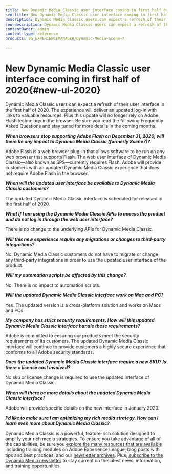 ```yaml
---
title: New Dynamic Media Classic user interface coming in first half of 2020
seo-title: New Dynamic Media Classic user interface coming in first half of 2020
description: Dynamic Media Classic users can expect a refresh of their user interface in the first half of 2020. The experience will deliver an updated log-in with links to valuable resources, plus this update will no longer rely on Adobe Flash technology in the browser.
seo-description: Dynamic Media Classic users can expect a refresh of their user interface in the first half of 2020. The experience will deliver an updated log-in with links to valuable resources, plus this update will no longer rely on Adobe Flash technology in the browser.
contentOwner: admin
content-type: reference
products: SG_EXPERIENCEMANAGER/Dynamic-Media-Scene-7

---
```


# New Dynamic Media Classic user interface coming in first half of 2020{#new-ui-2020}

Dynamic Media Classic users can expect a refresh of their user interface in the first half of 2020. The experience will deliver an updated log-in with links to valuable resources. Plus this update will no longer rely on Adobe Flash technology in the browser. Be sure you read the following Frequently Asked Questions and stay tuned for more details in the coming months. 

**_When browsers stop supporting Adobe Flash on December 31, 2020, will there be any impact to Dynamic Media Classic (formerly Scene7)?_** 

Adobe Flash is a web browser plug-in that allows software to be run on any web browser that supports Flash. The web user interface of Dynamic Media Classic&mdash;also known as SPS&mdash;currently requires Flash. Adobe will provide customers with an updated Dynamic Media Classic experience that does not require Adobe Flash in the browser.  

**_When will the updated user interface be available to Dynamic Media Classic customers?_** 

The updated Dynamic Media Classic interface is scheduled for released in the first half of 2020.  

**_What if I am using the Dynamic Media Classic APIs to access the product and do not log in through the web user interface?_**
    
There is no change to the underlying APIs for Dynamic Media Classic.  

**_Will this new experience require any migrations or changes to third-party integrations?_** 

No. Dynamic Media Classic customers do not have to migrate or change any third-party integrations in order to use the updated user interface of the product.  

**_Will my automation scripts be affected by this change?_** 

No. There is no impact to automation scripts. 

**_Will the updated Dynamic Media Classic interface work on Mac and PC?_** 

Yes. The updated version is a cross-platform solution and works on Macs and PCs. 

**_My company has strict security requirements. How will this updated Dynamic Media Classic interface handle these requirements?_** 

Adobe is committed to ensuring our products meet the security requirements of its customers. The updated Dynamic Media Classic interface will continue to provide customers a highly secure experience that conforms to all Adobe security standards.  

**_Does the updated Dynamic Media Classic interface require a new SKU? Is there a license cost involved?_** 

No sku or license change is required to use the updated interface of Dynamic Media Classic. 

**_When will there be more details about the updated Dynamic Media Classic interface?_** 

Adobe will provide specific details on the new interface in January 2020.  

**_I’d like to make sure I am optimizing my rich media strategy. How can I learn even more about Dynamic Media Classic?_** 

Dynamic Media Classic is a powerful, feature-rich solution designed to amplify your rich media strategies. To ensure you take advantage of all of the capabilities, be sure you [explore the many resources that are available](https://guided.adobe.com/?launch=AEM-5a#recommended/solutions/experience-manager) including training modules on Adobe Experience League, blog posts with tips and best practices, and our [newsletter archives](dynamic-media-newsletter.md). Plus, [subscribe to the Dynamic Media newsletter](https://www.adobe.com/subscription/dynamic-media-newsletter.html) to stay current on the latest news, information, and training opportunities. 